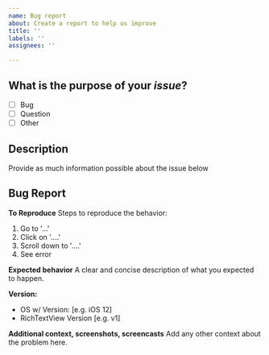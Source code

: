 ```yaml
---
name: Bug report
about: Create a report to help us improve
title: ''
labels: ''
assignees: ''

---
```


## What is the purpose of your *issue*?
- [ ] Bug
- [ ] Question
- [ ] Other

## Description
Provide as much information possible about the issue below

## Bug Report
**To Reproduce**
Steps to reproduce the behavior:
1. Go to '...'
2. Click on '....'
3. Scroll down to '....'
4. See error

**Expected behavior**
A clear and concise description of what you expected to happen.

**Version:**
 - OS w/ Version: [e.g. iOS 12]
 - RichTextView Version [e.g. v1]

**Additional context, screenshots, screencasts**
Add any other context about the problem here.
